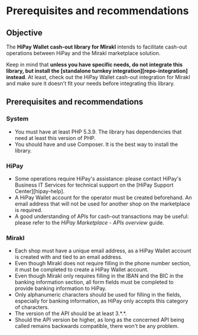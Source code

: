 # Prerequisites and recommendations

## Objective
The **HiPay Wallet cash-out library for Mirakl** intends to facilitate cash-out operations between HiPay and the Mirakl marketplace solution.

Keep in mind that **unless you have specific needs, do not integrate this library, but install the [standalone turnkey integration][repo-integration] instead**.
At least, check out the HiPay Wallet cash-out integration for Mirakl and make sure it doesn't fit your needs before integrating this library.

## Prerequisites and recommendations

### System
- You must have at least PHP 5.3.9. The library has dependencies that need at least this version of PHP.
- You should have and use Composer. It is the best way to install the library.

### HiPay
- Some operations require HiPay's assistance: please contact HiPay's Business IT Services for technical support on the [HiPay Support Center][hipay-help].
- A HiPay Wallet account for the operator must be created beforehand. An email address that will not be used for another shop on the marketplace is required.
- A good understanding of APIs for cash-out transactions may be useful: please refer to the *HiPay Marketplace - APIs overview* guide.

### Mirakl
- Each shop must have a unique email address, as a HiPay Wallet account is created with and tied to an email address.
- Even though Mirakl does not require filling in the phone number section, it must be completed to create a HiPay Wallet account.
- Even though Mirakl only requires filling in the IBAN and the BIC in the banking information section, all form fields must be completed to provide banking information to HiPay.
- Only alphanumeric characters should be used for filling in the fields, especially for banking information, as HiPay only accepts this category of characters.
- The version of the API should be at least 3.\*.\*.
- Should the API version be higher, as long as the concerned API being called remains backwards compatible, there won't be any problem.
